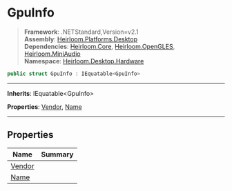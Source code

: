 # GpuInfo

> **Framework**: .NETStandard,Version=v2.1  
> **Assembly**: [Heirloom.Platforms.Desktop][0]  
> **Dependencies**: [Heirloom.Core][1], [Heirloom.OpenGLES][2], [Heirloom.MiniAudio][3]  
> **Namespace**: [Heirloom.Desktop.Hardware][0]  

```cs
public struct GpuInfo : IEquatable<GpuInfo>
```

--------------------------------------------------------------------------------

**Inherits**: IEquatable\<GpuInfo>

**Properties**: [Vendor][4], [Name][5]

--------------------------------------------------------------------------------

## Properties

| Name        | Summary |
|-------------|---------|
| [Vendor][4] |         |
| [Name][5]   |         |

[0]: ..\Heirloom.Platforms.Desktop.md
[1]: ..\Heirloom.Core.md
[2]: ..\Heirloom.OpenGLES.md
[3]: ..\Heirloom.MiniAudio.md
[4]: Heirloom.Desktop.Hardware.GpuInfo.Vendor.md
[5]: Heirloom.Desktop.Hardware.GpuInfo.Name.md
